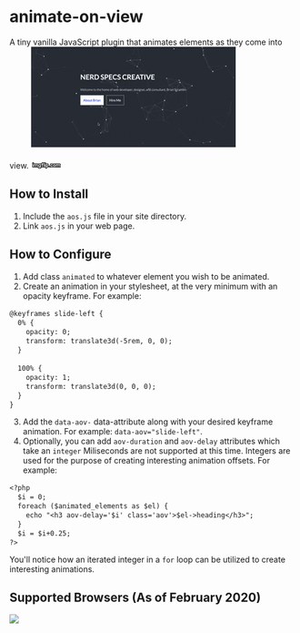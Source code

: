 # animate-on-view
A tiny vanilla JavaScript plugin that animates elements as they come into view.
![](aov.gif)
## How to Install
1. Include the `aos.js` file in your site directory.
2. Link `aos.js` in your web page.
## How to Configure
1. Add class `animated` to whatever element you wish to be animated.
2. Create an animation in your stylesheet, at the very minimum with an opacity keyframe. For example:
```
@keyframes slide-left {
  0% {
    opacity: 0;
    transform: translate3d(-5rem, 0, 0);
  }

  100% {
    opacity: 1;
    transform: translate3d(0, 0, 0);
  }
}
```
3. Add the `data-aov-` data-attribute along with your desired keyframe animation. For example: `data-aov="slide-left"`.
4. Optionally, you can add `aov-duration` and `aov-delay` attributes which take an `integer` Miliseconds are not supported at this time. Integers are used for the purpose of creating interesting animation offsets. For example:
```
<?php
  $i = 0;
  foreach ($animated_elements as $el) {
    echo "<h3 aov-delay='$i' class='aov'>$el->heading</h3>";
  }
  $i = $i+0.25;
?>
```
You'll notice how an iterated integer in a `for` loop can be utilized to create interesting animations.
## Supported Browsers (As of February 2020)
![](supported-browsers.jpg)
